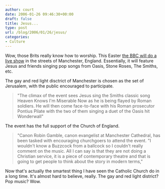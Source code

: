 ```yaml
---
author: court
date: 2006-01-26 09:46:30+00:00
draft: false
title: Jesus...
type: post
url: /blog/2006/01/26/jesus/
categories:
- Culture
---
```


Wow, those Brits really know how to worship.  This Easter [the BBC will do a live show](http://media.guardian.co.uk/site/story/0,14173,1695198,00.html?gusrc=rss) in the streets of Manchester, England.  Essentially, it will feature Jesus and friends singing pop songs from Oasis, Stone Roses, The Smiths, etc.

The gay and red light disctrict of Manchester is chosen as the set of Jerusalem, with the public encouraged to participate.



<blockquote>"The climax of the event sees Jesus sing the Smiths classic song Heaven Knows I'm Miserable Now as he is being flayed by Roman soldiers. He will then come face-to-face with his Roman prosecutor Pontius Pilate with the two of them singing a duet of the Oasis hit Wonderwall"</blockquote>



The event has the full support of the Church of England.



<blockquote>"Canon Robin Gamble, canon evangelist at Manchester Cathedral, has been tasked with encouraging churchgoers to attend the event.  "I wouldn't know a Buzzcock from a ballcock so I couldn't really comment on the music. All I can say is that they are not doing a Christian service, it is a piece of contemporary theatre and that is going to get people to think about the story in modern terms,"</blockquote>



Now that's actually the smartest thing I have seen the Catholic Church do in a long time.  It's almost hard to believe, really.  The gay and red light district?  Pop music?  Wow.
